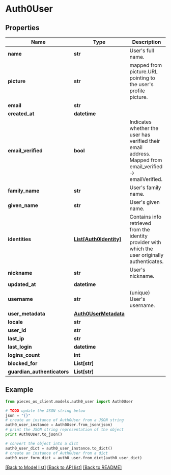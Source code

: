 # Auth0User



## Properties
Name | Type | Description | Notes
------------ | ------------- | ------------- | -------------
**name** | **str** |  User&#39;s full name. | [optional] 
**picture** | **str** | mapped from picture.URL pointing to the user&#39;s profile picture.  | [optional] 
**email** | **str** |  | [optional] 
**created_at** | **datetime** |  | [optional] 
**email_verified** | **bool** | Indicates whether the user has verified their email address. Mapped from email_verified -&gt; emailVerified. | [optional] 
**family_name** | **str** | User&#39;s family name. | [optional] 
**given_name** | **str** | User&#39;s given name.  | [optional] 
**identities** | [**List[Auth0Identity]**](Auth0Identity.md) | Contains info retrieved from the identity provider with which the user originally authenticates. | [optional] 
**nickname** | **str** | User&#39;s nickname.  | [optional] 
**updated_at** | **datetime** |  | [optional] 
**username** | **str** |  (unique) User&#39;s username.   | [optional] 
**user_metadata** | [**Auth0UserMetadata**](Auth0UserMetadata.md) |  | [optional] 
**locale** | **str** |  | [optional] 
**user_id** | **str** |  | [optional] 
**last_ip** | **str** |  | [optional] 
**last_login** | **datetime** |  | [optional] 
**logins_count** | **int** |  | [optional] 
**blocked_for** | **List[str]** |  | [optional] 
**guardian_authenticators** | **List[str]** |  | [optional] 

## Example

```python
from pieces_os_client.models.auth0_user import Auth0User

# TODO update the JSON string below
json = "{}"
# create an instance of Auth0User from a JSON string
auth0_user_instance = Auth0User.from_json(json)
# print the JSON string representation of the object
print Auth0User.to_json()

# convert the object into a dict
auth0_user_dict = auth0_user_instance.to_dict()
# create an instance of Auth0User from a dict
auth0_user_form_dict = auth0_user.from_dict(auth0_user_dict)
```
[[Back to Model list]](../README.md#documentation-for-models) [[Back to API list]](../README.md#documentation-for-api-endpoints) [[Back to README]](../README.md)


